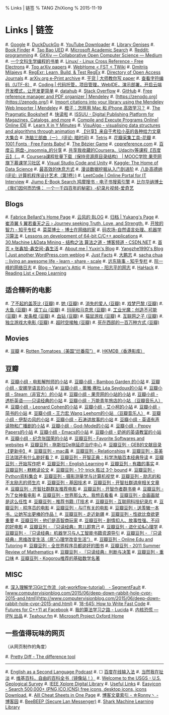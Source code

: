 % Links | 链签
% TANG ZhiXiong
% 2015-11-19

Links | 链签
============

#. [Google](http://www.google.com.sg)
#. [DuckDuckGo](http://www.duckduckgo.com)
#. [YouTube Downloader](http://o.hk.am/)
#. [Library Genises](http://gen.lib.rus.ec/)
#. [Book Finder](http://en.bookfi.org)
#. [Tao Bao UED](http://ued.taobao.com/blog/about-us/)
#. [Microsoft Academic Search](http://libra.msra.cn/)
#. [Reddit: programming](https://www.reddit.com/r/programming/)
#. [GitXiv — Collaborative Open Computer Science — Medium](https://medium.com/@samim/gitxiv-collaborative-open-computer-science-e5fea734cd45)
#. [一个文科生学编程的书单](http://www.douban.com/note/380095094/)
#. [Linux/ - Linux Cross Reference - Free Electrons](http://lxr.free-electrons.com/)
#. [Top arXiv papers](https://scirate.com/)
#. [WebHome < FST < TWiki](http://www.openfst.org/twiki/bin/view/FST/WebHome)
#. [Dmitrijs Milajevs](http://www.eecs.qmul.ac.uk/~dm303/pages/reading-list.html)
#. [RegExr: Learn, Build, & Test RegEx](http://regexr.com/)
#. [Directory of Open Access Journals](https://doaj.org/)
#. [arXiv.org e-Print archive](http://arxiv.org/)
#. [干货 | 大师教你写 paper](http://www.douban.com/url/1038327/)
#. [查看字符编码（UTF-8）](http://www.mytju.com/classcode/tools/encode_utf8.asp)
#. [Coding | 代码托管，项目管理，WebIDE，演示部署，开启云端开发模式，让开发更简单](https://coding.net/)
#. [datahub](http://datahub.top/)
#. [Stack Overflow](http://stackoverflow.com/)
#. [GitHub](https://github.com/)
#. [Free reference manager and PDF organizer | Mendeley](https://www.mendeley.com/)
#. [https://zenodo.org](https://zenodo.org/)
#. [Import citations into your library using the Mendeley Web Importer | Mendeley](https://www.mendeley.com/import/)
#. [橙子：怎样用 Mac 和 iPhone 高效学习？](http://daily.zhihu.com/story/6762361)
#. [The Pragmatic Bookshelf](https://pragprog.com/)
#. [快读啦](https://kuaidula.com/)
#. [ISSUU - Digital Publishing Platform for Magazines, Catalogs, and more](http://issuu.com/)
#. [Compile and Execute Programs Online| Online IDE](http://www.compileonline.com/)
#. [Learn X in Y Minutes](http://learnxinyminutes.com/)
#. [VisuAlgo - visualising data structures and algorithms through animation](http://visualgo.net/)
#. [【分享】来自于考拉小巫的各种给力文章大集合](http://www.douban.com/group/topic/15299075/)
#. [洗脑三部曲（一） (评论: 暗时间)](http://book.douban.com/review/5012104/)
#. [Tetris](https://jake-eaton.com/tetris/)
#. [花瓣采集工具-花瓣](http://huaban.com/about/goodies/)
#. [1001 Fonts · Free Fonts Baby!](http://www.1001fonts.com/)
#. [The Bézier Game](http://bezier.method.ac/)
#. [cppreference.com](http://en.cppreference.com/w/)
#. [百度云 网盘-_insomnia_的分享](http://pan.baidu.com/share/home?uk=2919707929#category/type=0)
#. [共享我收藏的Coursera、Udacity等课程【百度云】（...](http://www.douban.com/group/topic/44748285/)
#. [Coursera课程批量下载（保持资源原目录结构） | MOOC学院 果壳网旗下慕课学习社区](http://mooc.guokr.com/post/560/)
#. [Visual Studio Code and Unity](https://code.visualstudio.com/Docs/runtimes/unity)
#. [Kaggle: The Home of Data Science](https://www.kaggle.com/)
#. [最高效的休息方式](http://www.douban.com/note/514216150/)
#. [漫谈数据挖掘从入门到进阶](http://www.douban.com/note/283530204/)
#. [八卦高德纳 (评论: 计算机程序设计艺术（第1卷）)](http://book.douban.com/review/5384627/)
#. [LeetCode | Online Portal for IT Interview](http://articles.leetcode.com/)
#. [Jiumo E-Book Search 鸠摩搜书 - 电子书搜索引擎](http://www.jiumodiary.com/)
#. [比尔华纳博士《我们因何而恐惧： 一个一千四百年的秘密》-纪录片视频-爱奇艺](http://www.iqiyi.com/w_19rrylp8kl.html)

Blogs
-----

#. [Fabrice Bellard's Home Page](http://bellard.org/)
#. [云风的 BLOG](http://blog.codingnow.com/)
#. [归档 | Yukang's Page](http://www.cyukang.com/archive.html)
#. [崔添翼 § 翼若垂天之云 › Journey seeking Truth, Love, and Strength.](http://cuitianyi.com/)
#. [开放的智力 - 知乎专栏](http://zhuanlan.zhihu.com/intelligence)
#. [菜菜博士 - 博士在网络的家](http://microcai.org/)
#. [码农场-自然语言处理、机器学习算法](http://www.hankcs.com/)
#. [Lessons on development of 64-bit C/C++ applications](http://www.viva64.com/en/l/)
#. [30.Machine L&Data Mining - 结构之法 算法之道 - 博客频道 - CSDN.NET](http://blog.csdn.net/v_july_v/article/category/1061301)
#. [首页 » 张鑫旭-鑫空间-鑫生活](http://www.zhangxinxu.com/)
#. [About me | Yuxin's Blog](http://ppwwyyxx.com/about-me/)
#. [Yangzhe1990's Blog | Just another WordPress.com weblog](https://yangzhe1990.wordpress.com/)
#. [Just Facts](https://dangfan.me/en/)
#. [大鹏志](http://dapengde.com/)
#. [sacha chua :: living an awesome life - learn - share - scale](http://sachachua.com/blog/)
#. [远东轶事 - 知乎专栏](http://zhuanlan.zhihu.com/yuandong)
#. [阮一峰的网络日志](http://www.ruanyifeng.com/blog/)
#. [Blog – Yanran's Attic](http://yanran.li/)
#. [Home - 阳志平的网志](http://www.yangzhiping.com/)
#. [HaHack](http://hahack.com/)
#. [Reading List « Deep Learning](http://deeplearning.net/reading-list/)

适合精听的电影
--------------

#. [了不起的盖茨比 (豆瓣)](http://movie.douban.com/subject/3364223/)
#. [她 (豆瓣)](http://movie.douban.com/subject/6722879/)
#. [消失的爱人 (豆瓣)](http://movie.douban.com/subject/21318488/)
#. [戏梦巴黎 (豆瓣)](http://movie.douban.com/subject/1291856/)
#. [大鱼 (豆瓣)](http://movie.douban.com/subject/1291545/)
#. [诺丁山 (豆瓣)](http://movie.douban.com/subject/1298038/)
#. [玛丽和马克思 (豆瓣)](http://movie.douban.com/subject/3072124/)
#. [工业光魔：创造不可能 (豆瓣)](http://movie.douban.com/subject/5151820/)
#. [发条橙 (豆瓣)](http://movie.douban.com/subject/1292233/)
#. [血钻 (豆瓣)](http://movie.douban.com/subject/1428175/)
#. [猫鼠游戏 (豆瓣)](http://movie.douban.com/subject/1305487/)
#. [互联网之子 (豆瓣)](http://movie.douban.com/subject/25785114/)
#. [独立游戏大电影 (豆瓣)](http://movie.douban.com/subject/7015793/)
#. [超时空接触 (豆瓣)](http://movie.douban.com/subject/1295647/)
#. [死在西部的一百万种方式 (豆瓣)](http://movie.douban.com/subject/21334420/)

Movies
------

#. [豆瓣](http://www.douban.com/)
#. [Rotten Tomatoes（美国“烂番茄”）](http://www.rottentomatoes.com/)
#. [HKMDB（香港影库）](http://hkmdb.com/db/index.php)

豆瓣
----

#. [豆瓣小组 - 电影解刨师的小站](http://site.douban.com/190248/)
#. [豆瓣小组 - Bamboo Garden 的小站](http://site.douban.com/183573/)
#. [豆瓣小组 - 安娜学语言的小站](http://site.douban.com/153057/)
#. [豆瓣小组 - 蕾雅·赛杜 Léa Seydoux的小站](http://site.douban.com/198460/)
#. [豆瓣小组 - Steam（非官方）的小站](http://site.douban.com/248518/)
#. [豆瓣小组 - 果壳网的小站的小站](http://site.douban.com/guokr/)
#. [豆瓣小组 - 透析英语——只读经典的小站](http://site.douban.com/195168/)
#. [豆瓣小组 - 万能青年旅店的小站 （豆瓣音乐人）](http://site.douban.com/omnipotent/)
#. [豆瓣小组 - Leonard Cohen的小站](http://site.douban.com/137869/)
#. [豆瓣小组 - 艾小柯的小站](http://site.douban.com/109265/)
#. [豆瓣小组 - 简书的小站](http://site.douban.com/181032/)
#. [豆瓣小组 - 王力宏 Wang Leehom的小站 （豆瓣音乐人）](http://site.douban.com/leehomwang/)
#. [豆瓣小组 - 伊犁の风的小站](http://site.douban.com/169159/)
#. [豆瓣小组 - 石涛讲故事的小站](http://site.douban.com/221233/)
#. [豆瓣小组 - 英语有声读物和广播剧的小站](http://site.douban.com/196116/)
#. [豆瓣小组 - God-Mode的小站](http://site.douban.com/196781/)
#. [豆瓣小组 - Peppy Papers的小站](http://site.douban.com/204776/)
#. [豆瓣小组 - Emacs的小站](http://site.douban.com/203941/)
#. [豆瓣小组 - 奶爸的英语教室的小站](http://site.douban.com/195274/)
#. [豆瓣小组 - 纪念张国荣的小站](http://site.douban.com/leslie/)
#. [豆瓣豆列 - Favorite Softwares and websites](http://www.douban.com/doulist/1831726/)
#. [豆瓣豆列 - 拖斯拉De拖延症治疗中心](http://www.douban.com/doulist/29625562/)
#. [豆瓣豆列 - GEB的文献目录【更新中】](http://www.douban.com/doulist/39544944/)
#. [豆瓣豆列 - mac毒](http://www.douban.com/doulist/41876721/)
#. [豆瓣豆列 - Relationships](http://www.douban.com/doulist/41842325/)
#. [豆瓣豆列 - 英美日法瑞还有什么剧好看？](http://www.douban.com/doulist/1660055/)
#. [豆瓣豆列 - 开智正典：科学洗脑百本经典导读](http://www.douban.com/doulist/41691053/)
#. [豆瓣豆列 - 开始写作吧](http://www.douban.com/doulist/1269878/)
#. [豆瓣豆列 - English Learning](http://www.douban.com/doulist/12147886/)
#. [豆瓣豆列 - 有趣的事实](http://www.douban.com/doulist/39556634/)
#. [豆瓣豆列 - 糕糕读论文](http://www.douban.com/doulist/38747815/)
#. [豆瓣豆列 - 1个 trick 胜过 3个 bound](http://www.douban.com/doulist/39669050/)
#. [豆瓣豆列 - Python资料集合](http://www.douban.com/doulist/37660601/)
#. [豆瓣豆列 - 摄影测量学与计算机视觉](http://www.douban.com/doulist/1525698/)
#. [豆瓣豆列 - 励志的和不太励志的师生片](http://www.douban.com/doulist/1555175/)
#. [豆瓣豆列 - 基因技术](http://www.douban.com/doulist/37669307/)
#. [豆瓣豆列 - 开智社群讲座相关文章](http://www.douban.com/doulist/38039230/)
#. [豆瓣豆列 - 开智社群群友推荐电影](http://www.douban.com/doulist/38039245/)
#. [豆瓣豆列 - 开智作者群书单](http://www.douban.com/doulist/14090587/)
#. [豆瓣豆列 - 为了女神看电影](http://www.douban.com/doulist/38616390/)
#. [豆瓣豆列 - 世界那么大，我想去看看](http://www.douban.com/doulist/38842269/)
#. [豆瓣豆列 - 会画画就是这么任性](http://www.douban.com/doulist/36796029/)
#. [豆瓣豆列 - 推荐书籍: IT技术](http://www.douban.com/doulist/1361509/)
#. [豆瓣豆列 - 互联网科技纪录片](http://www.douban.com/doulist/11172842/)
#. [豆瓣豆列 - 程序员的电影](http://www.douban.com/doulist/3255951/)
#. [豆瓣豆列 - 与IT有关的电影](http://www.douban.com/doulist/441220/)
#. [豆瓣豆列 - 送羡辙一本书，让她写出更棒的作品！](http://www.douban.com/doulist/17651217/)
#. [豆瓣豆列 - 走近新疆](http://www.douban.com/doulist/14892458/)
#. [豆瓣豆列 - 性欲比食欲更重要](http://www.douban.com/doulist/1651016/)
#. [豆瓣豆列 - 他们是高智商玩家](http://www.douban.com/doulist/65439/)
#. [豆瓣豆列 - 剧情扣人、故事性强、不闷的好电影](http://www.douban.com/doulist/2443408/)
#. [豆瓣豆列 - 『只读经典』育儿即育己](http://www.douban.com/doulist/1327794/)
#. [豆瓣豆列 - 进化论&心理学](http://www.douban.com/doulist/2971961/)
#. [豆瓣豆列 - 『只读经典』机器学习与人工智能书籍资源导引](http://www.douban.com/doulist/176513/)
#. [豆瓣豆列 - 『只读经典』思维改变生活（原“心理学改变生活”）](http://www.douban.com/doulist/46003/)
#. [豆瓣豆列 - Online Edu and Tutoring](http://www.douban.com/doulist/1880538/)
#. [豆瓣豆列 - 全世界程序员都说好的图书](http://www.douban.com/doulist/1244005/)
#. [豆瓣豆列 - 2011 Summer Review of Mathematics](http://www.douban.com/doulist/1199112/)
#. [豆瓣豆列 - 『只读经典』判断与决策](http://www.douban.com/doulist/197706/)
#. [豆瓣豆列 - 重口味](http://www.douban.com/doulist/187667/)
#. [豆瓣豆列 - Kogorou推荐的基础数学名著](http://www.douban.com/doulist/31641/)

MISC
----

#. [深入理解学习Git工作流（git-workflow-tutorial） - SegmentFault](http://segmentfault.com/a/1190000002918123)
#. [www.computervisionblog.com/2015/06/deep-down-rabbit-hole-cvpr-2015-and.html](http://www.computervisionblog.com/2015/06/deep-down-rabbit-hole-cvpr-2015-and.html)
#. [18-645: How to Write Fast Code](http://users.ece.cmu.edu/~pueschel/teaching/18-645-CMU-spring08/course.html)
#. [Futures for C++11 at Facebook](https://code.facebook.com/posts/1661982097368498)
#. [我的算法学习之路 - Lucida](http://zh.lucida.me/blog/on-learning-algorithms/)
#. [内核恐慌 — IPN 出品](http://ipn.li/kernelpanic/)
#. [Teahour.fm](http://teahour.fm/)
#. [Microsoft Project Oxford Home](https://www.projectoxford.ai/)

一些值得玩味的网页
------------------

（从网页制作的角度）

#. [Pretty Diff - The difference tool](http://prettydiff.com/)

---

#. [English as a Second Language Podcast](http://www.eslpod.com/website/index.php)
#. &#x2610; [百度在线输入法](http://shurufa.baidu.com/online.html)
#. [当然我在扯淡](http://www.yinwang.org/)
#. [维基百科，自由的百科全书（镜像站！）](http://wiki.yooooo.us/d2lraS9XaWtpcGVkaWE6JUU5JUE2JTk2JUU5JUExJUI1)
#. [Welcome to the USGS - U.S. Geological Survey](http://www.usgs.gov/)
#. [IEEE Xplore Digital Library](http://ieeexplore.ieee.org/Xplore/home.jsp?reload=true)
#. [Useful Links](http://sse.tongji.edu.cn/linzhang/UsefulLinks/links.htm)
#. [Easyicon - Search 500,000+ (PNG,ICO,ICNS) free icons, desktop icons, icons Download.](http://www.easyicon.net/)
#. [Alll Cheat Sheets in One Page](http://www.cheat-sheets.org/)
#. [博客文章索引 - ☆Ronny丶 - 博客园](http://www.cnblogs.com/ronny/p/index.html)
#. [BeeBEEP (Secure Lan Messenger)](http://beebeep.sourceforge.net/)
#. [Shark Machine Learning Library](http://image.diku.dk/shark/)